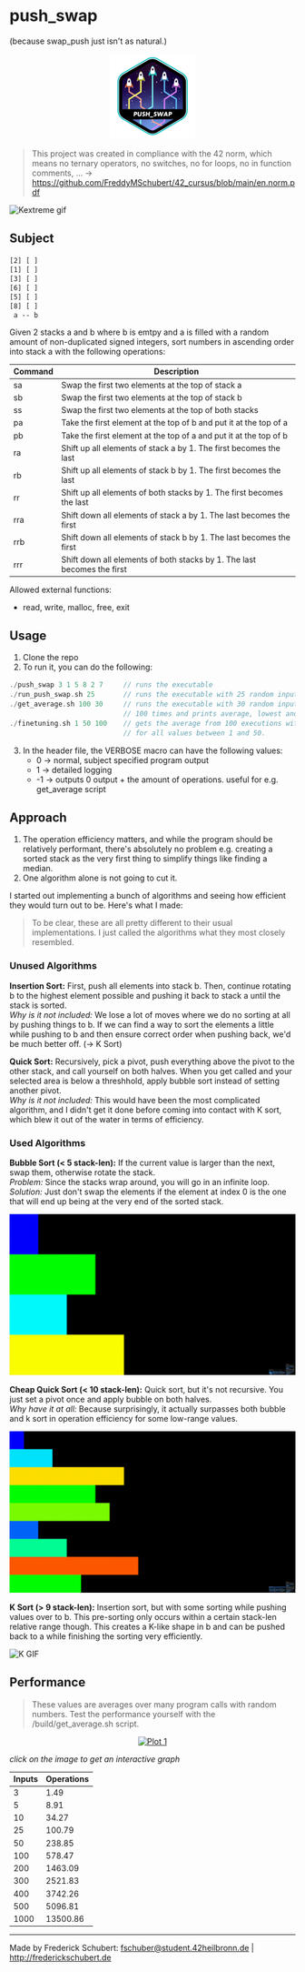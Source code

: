 # push_swap
(because swap_push just isn't as natural.)

<p align="center">
  <img src="https://github.com/mcombeau/mcombeau/blob/main/42_badges/push_swape.png" alt="Push_swap 42 project badge"/><br>
</p>

> This project was created in compliance with the 42 norm, which means no ternary operators, no switches, no for loops, no in function comments, ... -> https://github.com/FreddyMSchubert/42_cursus/blob/main/en.norm.pdf

![Kextreme gif](https://github.com/FreddyMSchubert/42_push_swap/blob/master/assets/readme_assets/kextreme.gif?raw=true)

## Subject

```
[2] [ ]
[1] [ ]
[3] [ ]
[6] [ ]
[5] [ ]
[8] [ ]
 a -- b
```

Given 2 stacks a and b where b is emtpy and a is filled with a random amount of non-duplicated signed integers, sort numbers in ascending order into stack a with the following operations:

| Command | Description                                                        |
|---------|--------------------------------------------------------------------|
| sa      | Swap the first two elements at the top of stack a                  |
| sb      | Swap the first two elements at the top of stack b                  |
| ss      | Swap the first two elements at the top of both stacks              |
| pa      | Take the first element at the top of b and put it at the top of a  |
| pb      | Take the first element at the top of a and put it at the top of b  |
| ra      | Shift up all elements of stack a by 1. The first becomes the last  |
| rb      | Shift up all elements of stack b by 1. The first becomes the last  |
| rr      | Shift up all elements of both stacks by 1. The first becomes the last |
| rra     | Shift down all elements of stack a by 1. The last becomes the first |
| rrb     | Shift down all elements of stack b by 1. The last becomes the first |
| rrr     | Shift down all elements of both stacks by 1. The last becomes the first |


Allowed external functions:
- read, write, malloc, free, exit

## Usage
1. Clone the repo
2. To run it, you can do the following:
```C
./push_swap 3 1 5 8 2 7		// runs the executable
./run_push_swap.sh 25		// runs the executable with 25 random inputs
./get_average.sh 100 30		// runs the executable with 30 random inputs
							// 100 times and prints average, lowest and highest values
./finetuning.sh 1 50 100	// gets the average from 100 executions with random inputs
							// for all values between 1 and 50.
```
3. In the header file, the VERBOSE macro can have the following values:
	- 0  -> normal, subject specified program output
	- 1  -> detailed logging
	- -1 -> outputs 0 output + the amount of operations. useful for e.g. get_average script

## Approach

1. The operation efficiency matters, and while the program should be relatively performant, there's absolutely no problem e.g. creating a sorted stack as the very first thing to simplify things like finding a median.
2. One algorithm alone is not going to cut it.

I started out implementing a bunch of algorithms and seeing how efficient they would turn out to be. Here's what I made:

> To be clear, these are all pretty different to their usual implementations. I just called the algorithms what they most closely resembled.

### Unused Algorithms

<strong>Insertion Sort:</strong> First, push all elements into stack b. Then, continue rotating b to the highest element possible and pushing it back to stack a until the stack is sorted.<br>
	<em>Why is it not included:</em> We lose a lot of moves where we do no sorting at all by pushing things to b. If we can find a way to sort the elements a little while pushing to b and then ensure correct order when pushing back, we'd be much better off. (-> K Sort)

<strong>Quick Sort:</strong> Recursively, pick a pivot, push everything above the pivot to the other stack, and call yourself on both halves. When you get called and your selected area is below a threshhold, apply bubble sort instead of setting another pivot.<br>
	<em>Why is it not included:</em> This would have been the most complicated algorithm, and I didn't get it done before coming into contact with K sort, which blew it out of the water in terms of efficiency.<br>

### Used Algorithms

<strong>Bubble Sort (< 5 stack-len):</strong> If the current value is larger than the next, swap them, otherwise rotate the stack.<br>
	<em>Problem:</em> Since the stacks wrap around, you will go in an infinite loop.<br>
<em>Solution:</em> Just don't swap the elements if the element at index 0 is the one that will end up being at the very end of the sorted stack.

![Bubble GIF](https://github.com/FreddyMSchubert/42_push_swap/blob/master/assets/readme_assets/bubble.gif?raw=true)

<strong>Cheap Quick Sort (< 10 stack-len):</strong> Quick sort, but it's not recursive. You just set a pivot once and apply bubble on both halves.<br>
<em>Why have it at all:</em> Because surprisingly, it actually surpasses both bubble and k sort in operation efficiency for some low-range values.

![Cheapquick GIF](https://github.com/FreddyMSchubert/42_push_swap/blob/master/assets/readme_assets/cheapquick.gif?raw=true)

<strong>K Sort (> 9 stack-len):</strong> Insertion sort, but with some sorting while pushing values over to b. This pre-sorting only occurs within a certain stack-len relative range though. This creates a K-like shape in b and can be pushed back to a while finishing the sorting very efficiently.<br>

![K GIF](https://github.com/FreddyMSchubert/42_push_swap/blob/master/assets/readme_assets/k.gif?raw=true)

## Performance
> These values are averages over many program calls with random numbers. Test the performance yourself with the /build/get_average.sh script.

<div>
    <a href="https://plotly.com/~ottoottootto/1/?share_key=zNIWNRe4Pu1EGi9qCprv4x" target="_blank" title="Plot 1" style="display: block; text-align: center;"><img src="https://plotly.com/~ottoottootto/1.png?share_key=zNIWNRe4Pu1EGi9qCprv4x" alt="Plot 1" style="max-width: 100%;width: 600px;"  width="600" onerror="this.onerror=null;this.src='https://plotly.com/404.png';" /></a>
</div>

_click on the image to get an interactive graph_

| Inputs | Operations |
|--------|------------|
| 3      | 1.49       |
| 5      | 8.91       |
| 10     | 34.27      |
| 25     | 100.79     |
| 50     | 238.85     |
| 100    | 578.47     |
| 200    | 1463.09    |
| 300    | 2521.83    |
| 400    | 3742.26    |
| 500    | 5096.81    |
| 1000   | 13500.86   |

---

Made by Frederick Schubert: fschuber@student.42heilbronn.de | http://frederickschubert.de
